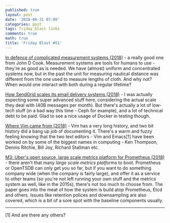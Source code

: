 ```yaml
---
published: true
layout: post
date: '2018-08-31 07:00'
categories: post
tags: friday_blast links
comments: true
math: true
title: 'Friday Blast #51'
---
```

[In defence of complicated measurement systems (2018)](https://www.johndcook.com/blog/2018/08/25/complicated-measurement/) - a really good one from John D Cook. Measurement systems are tools for humans to use - they're as good as is needed. We have (almost) uniform and concentrated systems now, but in the past the unit for measuring nautical distance was different from the one used to measure lengths of cloth. And why not? When would one interact with both during a regular lifetime?

[How SendGrid scales its email delivery systems (2018)](https://www.infoq.com/news/2018/07/sendgrid-email-scaling) - I was actually expecting some super advanced stuff here, considering the actual scale they deal with (40B messages per month). But there's actually a lot of low-tech stuff (in a bad way this time - Ceph for example), and a lot of technical debt to be paid. Glad to see a nice usage of Docker in testing though.

[Where Vim came from (2018)](https://twobithistory.org/2018/08/05/where-vim-came-from.html) - Vim has a very long history, and two bit history did a bang up job of documenting it. There's a warm and fuzzy feeling knowing that the two text editors - Vim and Emacs[1] have been worked on by some of the biggest names in computing - Ken Thompson, Dennis Ritchie, Bill Joy, Richard Stallman etc.

[M3: Uber's open source, large scale metrics platform for Prometheus (2018)](https://eng.uber.com/m3/) - there aren't that many _large scale metrics platforms_ to boot. Prometheus or OpenTSDB can only get you so far, but if you want to do something company wide (when the company is fairly large), and offer it as a service to other teams (so you're not left running your own stuff and the metrics system as well, like in the 2015s), there's not too much to choose from. The paper goes into the meat of how the system is build atop Prometheus, Etcd and others. Issues like retention polices and downsampling are also covered, which is a bit of a sore spot with the baseline components usually.

---
[1] And are there any others?
